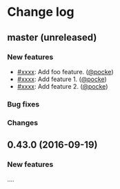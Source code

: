 # Change log

## master (unreleased)

### New features

* [#xxxx](https://example.com/xxxx): Add foo feature. ([@pocke][])
* [#xxxx](https://example.com/xxxx): Add feature 1. ([@pocke][])
* [#xxxx](https://example.com/xxxx): Add feature 2. ([@pocke][])

### Bug fixes

### Changes

## 0.43.0 (2016-09-19)

### New features


....


[@pocke]: https://github.com/pocke
